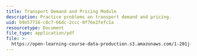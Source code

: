 ```yaml
---
title: Transport Demand and Pricing Module
description: Practice problems on transport demand and pricing.
uid: b9e57716-c8c7-66dc-2ccc-0f76e2fefc1a
resourcetype: Document
file_type: application/pdf
file: >-
  https://open-learning-course-data-production.s3.amazonaws.com/1-201j-transportation-systems-analysis-demand-and-economics-fall-2008/b9e57716c8c766dc2ccc0f76e2fefc1a_MIT1_201JF08_pricing_prob.pdf
---
```


